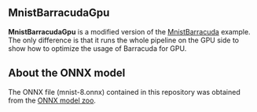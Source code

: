 MnistBarracudaGpu
-----------------

**MnistBarracudaGpu** is a modified version of the [MnistBarracuda] example.
The only difference is that it runs the whole pipeline on the GPU side
to show how to optimize the usage of Barracuda for GPU.

[MnistBarracuda]: https://github.com/keijiro/MnistBarracuda

About the ONNX model
--------------------

The ONNX file (mnist-8.onnx) contained in this repository was obtained from
the [ONNX model zoo].

[ONNX model zoo]:
  https://github.com/onnx/models/tree/master/vision/classification/mnist
